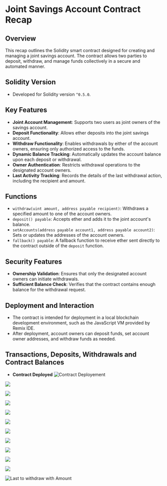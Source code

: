 # Joint Savings Account Contract Recap

## Overview

This recap outlines the Solidity smart contract designed for creating and managing a joint savings account. The contract allows two parties to deposit, withdraw, and manage funds collectively in a secure and automated manner.

## Solidity Version

- Developed for Solidity version `^0.5.0`.

## Key Features

- **Joint Account Management**: Supports two users as joint owners of the savings account.
- **Deposit Functionality**: Allows ether deposits into the joint savings account.
- **Withdraw Functionality**: Enables withdrawals by either of the account owners, ensuring only authorized access to the funds.
- **Dynamic Balance Tracking**: Automatically updates the account balance upon each deposit or withdrawal.
- **Owner Authentication**: Restricts withdrawal operations to the designated account owners.
- **Last Activity Tracking**: Records the details of the last withdrawal action, including the recipient and amount.

## Functions

- `withdraw(uint amount, address payable recipient)`: Withdraws a specified amount to one of the account owners.
- `deposit() payable`: Accepts ether and adds it to the joint account's balance.
- `setAccounts(address payable account1, address payable account2)`: Sets or updates the addresses of the account owners.
- `fallback() payable`: A fallback function to receive ether sent directly to the contract outside of the `deposit` function.

## Security Features

- **Ownership Validation**: Ensures that only the designated account owners can initiate withdrawals.
- **Sufficient Balance Check**: Verifies that the contract contains enough balance for the withdrawal request.

## Deployment and Interaction

- The contract is intended for deployment in a local blockchain development environment, such as the JavaScript VM provided by Remix IDE.
- After deployment, account owners can deposit funds, set account owner addresses, and withdraw funds as needed.

## Transactions, Deposits, Withdrawals and Contract Balances
- **Contract Deployed**
![Contract Deployement](images/deploy_contract.png)

![](images/set_accounts_deposit.png)

![](images/contract_balance1.png)

![](images/deposit_5_eth.png)

![](images/contract_balance2.png)

![](images/deposit_10_eth.png)

![](images/contract_balance3.png)

![](images/withdraw5_eth.png)

![](images/contract_balance4.png)

![](images/withdraw10_eth.png)

![](images/contract_balance5.png)

![Last to withdraw with Amount](images/lastToWithdraw_lastWithdrawAmount.png)
